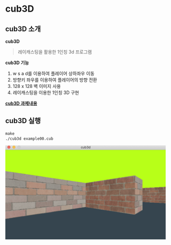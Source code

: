 # **cub3D**

## **cub3D 소개** 
**cub3D** 
> 레이캐스팅을 활용한 1인칭 3d 프로그램

**cub3D 기능**
1. w s a d를 이용하여 플레이어 상하좌우 이동
2. 방향키 좌우를 이용하여 플레이어의 방향 전환
3. 128 x 128 벽 이미지 사용
4. 레이캐스팅을 이용한 1인칭 3D 구현

[**cub3D 과제내용**]() 

## **cub3D 실행** 

    make
    ./cub3d example00.cub
![cub3Dplay](./resource/cub3d.png)
